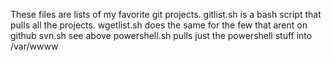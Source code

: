 These files are lists of my favorite git projects. 
gitlist.sh is a bash script that pulls all the projects.
wgetlist.sh does the same for the few that arent on github
svn.sh see above
powershell.sh pulls just the powershell stuff into /var/wwww

